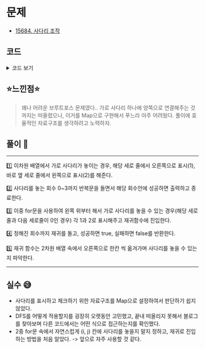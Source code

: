 # 문제

- [15684. 사다리 조작](https://www.acmicpc.net/problem/15684)

## 코드

<details><summary> 코드 보기 </summary>

```java
import java.io.BufferedReader;
import java.io.IOException;
import java.io.InputStreamReader;
import java.util.*;

public class Q15684 {
    static int n, m ,h;
    static int ladder[][];
    public static void main(String[] args) throws IOException {
        init();
        solution();
    }

    private static void solution() {
        for (int i = 0; i <= 3; i++) {
            if(dfs(1, 0, i))
            {
                System.out.println(i);
                return;
            }
        }
        System.out.println(-1);
    }

    private static boolean dfs(int level, int cnt, int maxCnt) {
        if(cnt == maxCnt){
            if(check()) return true;
            else return false;
        }

        for (int i = level; i <= h; i++) {
            for (int j = 1; j < n ; j++) {
                if(ladder[i][j] == 0 && ladder[i][j + 1]==0){
                    ladder[i][j] = 1;
                    ladder[i][j+1] = 2;
                    if(dfs(i, cnt + 1, maxCnt))
                        return true;
                    ladder[i][j] = ladder[i][j+1] = 0;
                }
            }
        }
        return false;
    }

    private static boolean check() {
        for (int i = 1; i <= n; i++) {
            int y = i;
            for (int x = 1; x <= h; x++) {
                if(ladder[x][y] == 1) y += 1;
                else if(ladder[x][y] == 2) y -= 1;
            }
            if(y != i) return false;
        }
        return true;
    }

    private static void init() throws IOException {
        BufferedReader br = new BufferedReader(new InputStreamReader(System.in));
        StringTokenizer st = new StringTokenizer(br.readLine());
        n = Integer.parseInt(st.nextToken());
        m = Integer.parseInt(st.nextToken());
        h = Integer.parseInt(st.nextToken());
        ladder = new int[h + 1][n + 1];

        for (int i = 0; i < h + 1; i++)
            Arrays.fill(ladder[i], 0);

        for (int i = 0; i < m; i++) {
            st = new StringTokenizer(br.readLine());
            int h = Integer.parseInt(st.nextToken());
            int v = Integer.parseInt(st.nextToken());
            ladder[h][v] = 1; // right
            ladder[h][v+1] = 2; // left
        }
    }
}
```

</details>

## ⭐️느낀점⭐️

> 꽤나 어려운 브루트포스 문제였다.. 가로 사다리 하나에 양쪽으로 연결해주는 것까지는 떠올렸으나, 이거를 Map으로 구현해서 푸느라 아주 어려웠다. 풀이에 효율적인 자료구조를 생각하려고 노력하자.

## 풀이 📣

<hr/>
1️⃣ 이차원 배열에서 가로 사다리가 놓이는 경우, 해당 세로 줄에서 오른쪽으로 표시(1), 바로 옆 세로 줄에서 왼쪽으로 표시(2)를 해준다. <br/>

2️⃣ 사다리를 놓는 회수 0~3까지 반복문을 돌면서 해당 회수안에 성공하면 출력하고 종료한다. <br/>

3️⃣ 이중 for문을 사용하여 왼쪽 위부터 해서 가로 사다리를 놓을 수 있는 경우(해당 세로줄과 다음 세로줄이 0인 경우) 각 1과 2로 표시해주고 재귀함수에 진입한다. <br/>

4️⃣ 정해진 회수까지 재귀를 돌고, 성공하면 true, 실패하면 false를 반환한다. <br/>

5️⃣ 재귀 함수는 2차원 배열 속에서 오른쪽으로 한칸 씩 옮겨가며 사다리를 놓을 수 있는지 파악한다. <br/>

<hr/>

## 실수 😅

- 사다리를 표시하고 체크하기 위한 자료구조를 Map으로 설정하여서 판단하기 쉽지 않았다.
- DFS를 어떻게 적용할지를 굉장히 오랫동안 고민했고, 끝내 떠올리지 못해서 블로그를 찾아보며 다른 코드에서는 어떤 식으로 접근하는지를 확인했다.
- 2중 for문 속에서 자연스럽게 (i, j) 칸에 사다리를 놓을지 말지 정하고, 재귀로 진입하는 방법을 처음 알았다. -> 앞으로 자주 사용할 것 같다.
